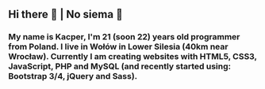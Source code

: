 ## Hi there 👋 | No siema 🙂

### My name is Kacper, I'm 21 (soon 22) years old programmer from Poland. I live in Wołów in Lower Silesia (40km near Wrocław). Currently I am creating websites with HTML5, CSS3, JavaScript, PHP and MySQL (and recently started using: Bootstrap 3/4, jQuery and Sass).

<!--
- 🔭 I’m currently working on ...
- 🌱 I’m currently learning web frameworks (SPA like React/Angular/Vue, RWD like FND/Materialize)
- 👯 I’m looking to collaborate on youngdev.ct8.pl (and paid projects)
- 🤔 I’m looking for help with ...
- 💬 Ask me about ...
- 📫 How to reach me: e-mail/GHangouts, Gadu-Gadu (IM from Poland), Suber (my Social Networking Service)
-->

<!--
**kacperwolow/kacperwolow** is a ✨ _special_ ✨ repository because its `README.md` (this file) appears on your GitHub profile.
I see first user README description on onedebos profile
https://github.com/adam-p/markdown-here/wiki/Markdown-Cheatsheet

Here are some ideas to get you started:

- 🔭 I’m currently working on ...
- 🌱 I’m currently learning ...
- 👯 I’m looking to collaborate on ...
- 🤔 I’m looking for help with ...
- 💬 Ask me about ...
- 📫 How to reach me: ...
- 😄 Pronouns: ...
- ⚡ Fun fact: ...
-->
